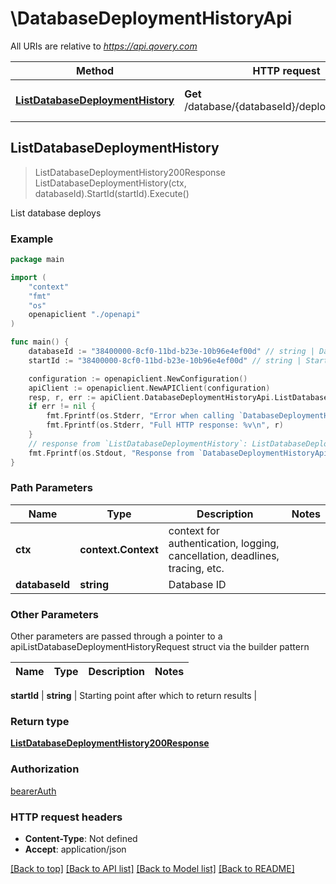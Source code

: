 # \DatabaseDeploymentHistoryApi

All URIs are relative to *https://api.qovery.com*

Method | HTTP request | Description
------------- | ------------- | -------------
[**ListDatabaseDeploymentHistory**](DatabaseDeploymentHistoryApi.md#ListDatabaseDeploymentHistory) | **Get** /database/{databaseId}/deploymentHistory | List database deploys



## ListDatabaseDeploymentHistory

> ListDatabaseDeploymentHistory200Response ListDatabaseDeploymentHistory(ctx, databaseId).StartId(startId).Execute()

List database deploys



### Example

```go
package main

import (
    "context"
    "fmt"
    "os"
    openapiclient "./openapi"
)

func main() {
    databaseId := "38400000-8cf0-11bd-b23e-10b96e4ef00d" // string | Database ID
    startId := "38400000-8cf0-11bd-b23e-10b96e4ef00d" // string | Starting point after which to return results (optional)

    configuration := openapiclient.NewConfiguration()
    apiClient := openapiclient.NewAPIClient(configuration)
    resp, r, err := apiClient.DatabaseDeploymentHistoryApi.ListDatabaseDeploymentHistory(context.Background(), databaseId).StartId(startId).Execute()
    if err != nil {
        fmt.Fprintf(os.Stderr, "Error when calling `DatabaseDeploymentHistoryApi.ListDatabaseDeploymentHistory``: %v\n", err)
        fmt.Fprintf(os.Stderr, "Full HTTP response: %v\n", r)
    }
    // response from `ListDatabaseDeploymentHistory`: ListDatabaseDeploymentHistory200Response
    fmt.Fprintf(os.Stdout, "Response from `DatabaseDeploymentHistoryApi.ListDatabaseDeploymentHistory`: %v\n", resp)
}
```

### Path Parameters


Name | Type | Description  | Notes
------------- | ------------- | ------------- | -------------
**ctx** | **context.Context** | context for authentication, logging, cancellation, deadlines, tracing, etc.
**databaseId** | **string** | Database ID | 

### Other Parameters

Other parameters are passed through a pointer to a apiListDatabaseDeploymentHistoryRequest struct via the builder pattern


Name | Type | Description  | Notes
------------- | ------------- | ------------- | -------------

 **startId** | **string** | Starting point after which to return results | 

### Return type

[**ListDatabaseDeploymentHistory200Response**](ListDatabaseDeploymentHistory200Response.md)

### Authorization

[bearerAuth](../README.md#bearerAuth)

### HTTP request headers

- **Content-Type**: Not defined
- **Accept**: application/json

[[Back to top]](#) [[Back to API list]](../README.md#documentation-for-api-endpoints)
[[Back to Model list]](../README.md#documentation-for-models)
[[Back to README]](../README.md)

